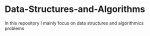 # Data-Structures-and-Algorithms
In this repository I mainly focus on data structures and algorithmics problems
